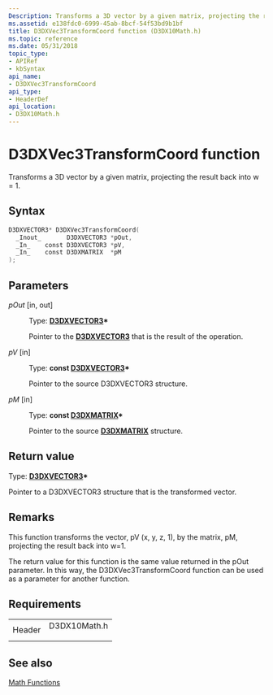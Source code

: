 ```yaml
---
Description: Transforms a 3D vector by a given matrix, projecting the result back into w = 1.
ms.assetid: e138fdc0-6999-45ab-8bcf-54f53bd9b1bf
title: D3DXVec3TransformCoord function (D3DX10Math.h)
ms.topic: reference
ms.date: 05/31/2018
topic_type: 
- APIRef
- kbSyntax
api_name: 
- D3DXVec3TransformCoord
api_type: 
- HeaderDef
api_location: 
- D3DX10Math.h
---
```


# D3DXVec3TransformCoord function

Transforms a 3D vector by a given matrix, projecting the result back into w = 1.

## Syntax


```C++
D3DXVECTOR3* D3DXVec3TransformCoord(
  _Inout_       D3DXVECTOR3 *pOut,
  _In_    const D3DXVECTOR3 *pV,
  _In_    const D3DXMATRIX  *pM
);
```



## Parameters

<dl> <dt>

*pOut* \[in, out\]
</dt> <dd>

Type: **[**D3DXVECTOR3**](../direct3d9/d3dxvector3.md)\***

Pointer to the [**D3DXVECTOR3**](d3d10-d3dxvector3.md) that is the result of the operation.

</dd> <dt>

*pV* \[in\]
</dt> <dd>

Type: **const [**D3DXVECTOR3**](../direct3d9/d3dxvector3.md)\***

Pointer to the source D3DXVECTOR3 structure.

</dd> <dt>

*pM* \[in\]
</dt> <dd>

Type: **const [**D3DXMATRIX**](../direct3d9/d3dxmatrix.md)\***

Pointer to the source [**D3DXMATRIX**](d3d10-d3dxmatrix.md) structure.

</dd> </dl>

## Return value

Type: **[**D3DXVECTOR3**](../direct3d9/d3dxvector3.md)\***

Pointer to a D3DXVECTOR3 structure that is the transformed vector.

## Remarks

This function transforms the vector, pV (x, y, z, 1), by the matrix, pM, projecting the result back into w=1.

The return value for this function is the same value returned in the pOut parameter. In this way, the D3DXVec3TransformCoord function can be used as a parameter for another function.

## Requirements



|                   |                                                                                         |
|-------------------|-----------------------------------------------------------------------------------------|
| Header<br/> | <dl> <dt>D3DX10Math.h</dt> </dl> |



## See also

<dl> <dt>

[Math Functions](d3d10-graphics-reference-d3dx10-functions-math.md)
</dt> </dl>

 

 